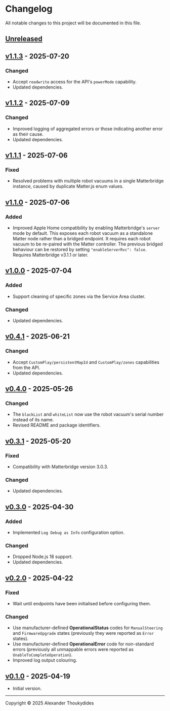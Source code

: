 # Changelog

All notable changes to this project will be documented in this file.

## [Unreleased]

## [v1.1.3] - 2025-07-20
### Changed
* Accept `readwrite` access for the API's `powerMode` capability.
* Updated dependencies.

## [v1.1.2] - 2025-07-09
### Changed
* Improved logging of aggregated errors or those indicating another error as their cause.
* Updated dependencies.

## [v1.1.1] - 2025-07-06
### Fixed
* Resolved problems with multiple robot vacuums in a single Matterbridge instance, caused by duplicate Matter.js enum values.

## [v1.1.0] - 2025-07-06
### Added
* Improved Apple Home compatibility by enabling Matterbridge's `server` mode by default. This exposes each robot vacuum as a standalone Matter node rather than a bridged endpoint. It requires each robot vacuum to be re-paired with the Matter controller. The previous bridged behaviour can be restored by setting `"enableServerRvc": false`. Requires Matterbridge v3.1.1 or later.

## [v1.0.0] - 2025-07-04
### Added
* Support cleaning of specific zones via the Service Area cluster.
### Changed
* Updated dependencies.

## [v0.4.1] - 2025-06-21
### Changed
* Accept `CustomPlay/persistentMapId` and `CustomPlay/zones` capabilities from the API.
* Updated dependencies.

## [v0.4.0] - 2025-05-26
### Changed
* The `blackList` and `whiteList` now use the robot vacuum's serial number instead of its name.
* Revised README and package identifiers.

## [v0.3.1] - 2025-05-20
### Fixed
* Compatibility with Matterbridge version 3.0.3.
### Changed
* Updated dependencies.

## [v0.3.0] - 2025-04-30
### Added
* Implemented `Log Debug as Info` configuration option.
### Changed
* Dropped Node.js 18 support.
* Updated dependencies.

## [v0.2.0] - 2025-04-22
### Fixed
* Wait until endpoints have been initialised before configuring them.
### Changed
* Use manufacturer-defined **OperationalStatus** codes for `ManualSteering` and `FirmwareUpgrade` states (previously they were reported as `Error` states).
* Use manufacturer-defined **OperationalError** code for non-standard errors (previously all unmappable errors were reported as `UnableToCompleteOperation`).
* Improved log output colouring.

## [v0.1.0] - 2025-04-19
* Initial version.

---

Copyright © 2025 Alexander Thoukydides

[Unreleased]:       https://github.com/thoukydides/matterbridge-aeg-robot/compare/v1.1.3...HEAD
[v1.1.3]:           https://github.com/thoukydides/matterbridge-aeg-robot/compare/v1.1.2...v1.1.3
[v1.1.2]:           https://github.com/thoukydides/matterbridge-aeg-robot/compare/v1.1.1...v1.1.2
[v1.1.1]:           https://github.com/thoukydides/matterbridge-aeg-robot/compare/v1.1.0...v1.1.1
[v1.1.0]:           https://github.com/thoukydides/matterbridge-aeg-robot/compare/v1.0.0...v1.1.0
[v1.0.0]:           https://github.com/thoukydides/matterbridge-aeg-robot/compare/v0.4.1...v1.0.0
[v0.4.1]:           https://github.com/thoukydides/matterbridge-aeg-robot/compare/v0.4.0...v0.4.1
[v0.4.0]:           https://github.com/thoukydides/matterbridge-aeg-robot/compare/v0.3.1...v0.4.0
[v0.3.1]:           https://github.com/thoukydides/matterbridge-aeg-robot/compare/v0.3.0...v0.3.1
[v0.3.0]:           https://github.com/thoukydides/matterbridge-aeg-robot/compare/v0.2.0...v0.3.0
[v0.2.0]:           https://github.com/thoukydides/matterbridge-aeg-robot/compare/v0.1.0...v0.2.0
[v0.1.0]:           https://github.com/thoukydides/matterbridge-aeg-robot/releases/tag/v0.1.0
